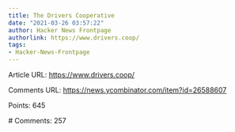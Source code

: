 ```yaml
---
title: The Drivers Cooperative
date: "2021-03-26 03:57:22"
author: Hacker News Frontpage
authorlink: https://www.drivers.coop/
tags:
- Hacker-News-Frontpage
---
```


<p>Article URL: <a href="https://www.drivers.coop/">https://www.drivers.coop/</a></p>
<p>Comments URL: <a href="https://news.ycombinator.com/item?id=26588607">https://news.ycombinator.com/item?id=26588607</a></p>
<p>Points: 645</p>
<p># Comments: 257</p>
